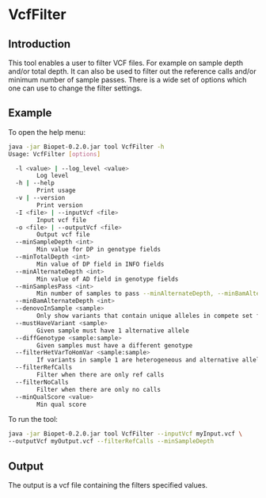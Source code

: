 # VcfFilter

## Introduction
This tool enables a user to filter VCF files. For example on sample depth and/or total depth.
It can also be used to filter out the reference calls and/or minimum number of sample passes.
There is a wide set of options which one can use to change the filter settings.

## Example
To open the help menu:

~~~ bash
java -jar Biopet-0.2.0.jar tool VcfFilter -h
Usage: VcfFilter [options]

  -l <value> | --log_level <value>
        Log level
  -h | --help
        Print usage
  -v | --version
        Print version
  -I <file> | --inputVcf <file>
        Input vcf file
  -o <file> | --outputVcf <file>
        Output vcf file
  --minSampleDepth <int>
        Min value for DP in genotype fields
  --minTotalDepth <int>
        Min value of DP field in INFO fields
  --minAlternateDepth <int>
        Min value of AD field in genotype fields
  --minSamplesPass <int>
        Min number of samples to pass --minAlternateDepth, --minBamAlternateDepth and --minSampleDepth
  --minBamAlternateDepth <int>
  --denovoInSample <sample>
        Only show variants that contain unique alleles in compete set for given sample
  --mustHaveVariant <sample>
        Given sample must have 1 alternative allele
  --diffGenotype <sample:sample>
        Given samples must have a different genotype
  --filterHetVarToHomVar <sample:sample>
        If variants in sample 1 are heterogeneous and alternative alleles are homogeneous in sample 2 variants are filtered
  --filterRefCalls
        Filter when there are only ref calls
  --filterNoCalls
        Filter when there are only no calls
  --minQualScore <value>
        Min qual score
~~~

To run the tool:
~~~ bash
java -jar Biopet-0.2.0.jar tool VcfFilter --inputVcf myInput.vcf \
--outputVcf myOutput.vcf --filterRefCalls --minSampleDepth 
~~~

## Output
The output is a vcf file containing the filters specified values.